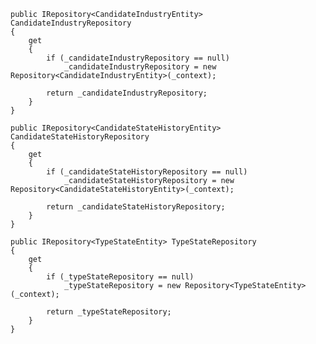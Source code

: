     public IRepository<CandidateIndustryEntity> CandidateIndustryRepository
    {
        get
        {
            if (_candidateIndustryRepository == null)
                _candidateIndustryRepository = new Repository<CandidateIndustryEntity>(_context);

            return _candidateIndustryRepository;
        }
    }

    public IRepository<CandidateStateHistoryEntity> CandidateStateHistoryRepository
    {
        get
        {
            if (_candidateStateHistoryRepository == null)
                _candidateStateHistoryRepository = new Repository<CandidateStateHistoryEntity>(_context);

            return _candidateStateHistoryRepository;
        }
    }

    public IRepository<TypeStateEntity> TypeStateRepository
    {
        get
        {
            if (_typeStateRepository == null)
                _typeStateRepository = new Repository<TypeStateEntity>(_context);

            return _typeStateRepository;
        }
    }
